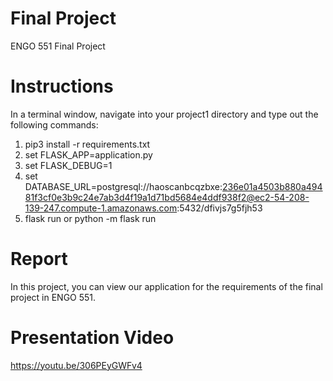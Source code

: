 # Final Project

ENGO 551 Final Project

# Instructions
In a terminal window, navigate into your project1 directory and type out the following commands:
1. pip3 install -r requirements.txt 
2. set FLASK_APP=application.py
3. set FLASK_DEBUG=1
4. set DATABASE_URL=postgresql://haoscanbcqzbxe:236e01a4503b880a49481f3cf0e3b9c24e7ab3d4f19a1d71bd5684e4ddf938f2@ec2-54-208-139-247.compute-1.amazonaws.com:5432/dfivjs7g5fjh53
5. flask run or python -m flask run 

# Report
In this project, you can view our application for the requirements of the final project in ENGO 551.

# Presentation Video
https://youtu.be/306PEyGWFv4
